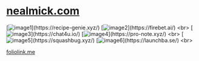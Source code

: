 # [nealmick.com](https://nealmick.com)
<!--- https://foliolink.me/ --->
[![image1](https://r2.foliolink.me/portfolio/portfolio/github/1/image1.png?)](https://recipe-genie.xyz/)
[![image2](https://r2.foliolink.me/portfolio/portfolio/github/1/image2.png?)](https://firebet.ai/)
<br>
[![image3](https://r2.foliolink.me/portfolio/portfolio/github/1/image3.png?)](https://chat4u.io/)
[![image4](https://r2.foliolink.me/portfolio/portfolio/github/1/image4.png?)](https://pro-note.xyz/)
<br>
[![image5](https://r2.foliolink.me/portfolio/portfolio/github/1/image5.png?)](https://squashbug.xyz/)
[![image6](https://r2.foliolink.me/portfolio/portfolio/github/1/image6.png?)](https://launchba.se/)
<br>

[foliolink.me](https://foliolink.me/app/dash)

